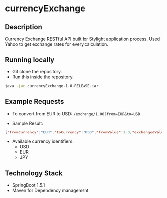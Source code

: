 # currencyExchange
## Description
Currency Exchange RESTful API built for Stylight application process. Used Yahoo to get exchange rates for every calculation.

## Running locally
- Git clone the repository.
- Run this inside the repository.
```bash
java -jar currencyExchange-1.0-RELEASE.jar
```

## Example Requests
- To convert from EUR to USD: `/exchange/1.00?from=EUR&to=USD`
 * Sample Result:
 ``` JSON
 {"fromCurrency":"EUR","toCurrency":"USD","fromValue":1.0,"exchangedValue":1.0614}
 ```
- Available currency identifiers:
  * USD
  * EUR
  * JPY

## Technology Stack
- SpringBoot 1.5.1
- Maven for Dependency management
